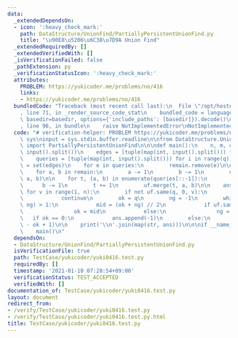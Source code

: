 ```yaml
---
data:
  _extendedDependsOn:
  - icon: ':heavy_check_mark:'
    path: DataStructure/UnionFind/PartiallyPersistentUnionFind.py
    title: "\u90E8\u5206\u6C38\u7D9A Union Find"
  _extendedRequiredBy: []
  _extendedVerifiedWith: []
  _isVerificationFailed: false
  _pathExtension: py
  _verificationStatusIcon: ':heavy_check_mark:'
  attributes:
    PROBLEM: https://yukicoder.me/problems/no/416
    links:
    - https://yukicoder.me/problems/no/416
  bundledCode: "Traceback (most recent call last):\n  File \"/opt/hostedtoolcache/Python/3.9.4/x64/lib/python3.9/site-packages/onlinejudge_verify/documentation/build.py\"\
    , line 71, in _render_source_code_stat\n    bundled_code = language.bundle(stat.path,\
    \ basedir=basedir, options={'include_paths': [basedir]}).decode()\n  File \"/opt/hostedtoolcache/Python/3.9.4/x64/lib/python3.9/site-packages/onlinejudge_verify/languages/python.py\"\
    , line 96, in bundle\n    raise NotImplementedError\nNotImplementedError\n"
  code: "# verification-helper: PROBLEM https://yukicoder.me/problems/no/416\nimport\
    \ sys\ninput = sys.stdin.buffer.readline\n\nfrom DataStructure.UnionFind.PartiallyPersistentUnionFind\
    \ import PartiallyPersistentUnionFind\n\n\ndef main():\n    n, m, q = map(int,\
    \ input().split())\n    edges = [tuple(map(int, input().split())) for i in range(m)]\n\
    \    queries = [tuple(map(int, input().split())) for i in range(q)]\n\n    remain\
    \ = set(edges)\n    for e in queries:\n        remain.remove(e)\n\n    uf = PartiallyPersistentUnionFind(n)\n\
    \    for a, b in remain:\n        a -= 1\n        b -= 1\n        uf.merge(0,\
    \ a, b)\n\n    for t, (a, b) in enumerate(queries[::-1]):\n        a -= 1\n  \
    \      b -= 1\n        t += 1\n        uf.merge(t, a, b)\n\n    ans = []\n   \
    \ for v in range(1, n):\n        if not uf.same(q, 0, v):\n            ans.append(0)\n\
    \            continue\n        ok = q\n        ng = -1\n        while abs(ok -\
    \ ng) > 1:\n            mid = (ok + ng) // 2\n            if uf.same(mid, 0, v):\n\
    \                ok = mid\n            else:\n                ng = mid\n     \
    \   if ok == 0:\n            ans.append(-1)\n        else:\n            ans.append(q\
    \ - ok + 1)\n\n    print('\\n'.join(map(str, ans)))\n\n\nif __name__ == '__main__':\n\
    \    main()\n"
  dependsOn:
  - DataStructure/UnionFind/PartiallyPersistentUnionFind.py
  isVerificationFile: true
  path: TestCase/yukicoder/yuki0416.test.py
  requiredBy: []
  timestamp: '2021-01-10 07:28:54+09:00'
  verificationStatus: TEST_ACCEPTED
  verifiedWith: []
documentation_of: TestCase/yukicoder/yuki0416.test.py
layout: document
redirect_from:
- /verify/TestCase/yukicoder/yuki0416.test.py
- /verify/TestCase/yukicoder/yuki0416.test.py.html
title: TestCase/yukicoder/yuki0416.test.py
---
```

